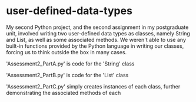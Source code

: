 # user-defined-data-types

My second Python project, and the second assignment in my postgraduate unit, involved writing two user-defined data types as classes, namely String and List, as well as some associated methods. We weren't able to use any built-in functions provided by the Python language in writing our classes, forcing us to think outside the box in many cases.

'Assessment2_PartA.py' is code for the 'String' class

'Assessment2_PartB.py' is code for the 'List' class

'Assessment2_PartC.py' simply creates instances of each class, further demonstrating the associated methods of each
